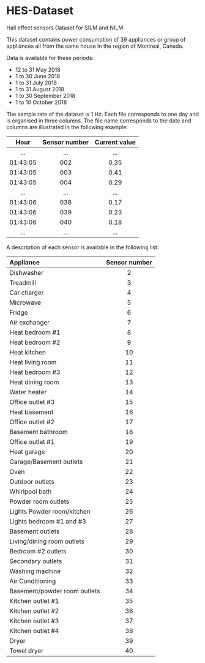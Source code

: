 # HES-Dataset

Hall effect sensors Dataset for SILM and NILM.

This dataset contains power consumption of 39 appliances or group of appliances all from the same house in the region of Montreal, Canada.

Data is available for these periods:
* 12 to 31 May 2018
* 1 to 30 June 2018
* 1 to 31 July 2018
* 1 to 31 August 2018
* 1 to 30 September 2018
* 1 to 10 October 2018

The sample rate of the dataset is 1 Hz. Each file corresponds to one day and is organised in three columns. The file name corresponds to the date and columns are illustrated in the following example:

|   Hour   | Sensor number   | Current value |
|:--------:|:---------------:|:-------------:|
|   ...    |       ...       |      ...      |
| 01:43:05 |       002       |     0.35      |
| 01:43:05 |       003       |     0.41      |
| 01:43:05 |       004       |     0.29      |
|   ...    |       ...       |      ...      |
| 01:43:06 |       038       |     0.17      |
| 01:43:06 |       039       |     0.23      |
| 01:43:06 |       040       |     0.18      |
|   ...    |       ...       |      ...      |

A description of each sensor is available in the following list:

| Appliance                    | Sensor number   |
|:-----------------------------|:---------------:|
| Dishwasher                   |     2           |
| Treadmill                    |     3           |
| Car charger                  |     4           |
| Microwave                    |     5           |
| Fridge                       |     6           |
| Air exchanger                |     7           |
| Heat bedroom #1              |     8           |
| Heat bedroom #2              |     9           |
| Heat kitchen                 |     10          |
| Heat living room             |     11          |
| Heat bedroom #3              |     12          |
| Heat dining room             |     13          |
| Water heater                 |     14          |
| Office outlet #3             |     15          |
| Heat basement                |     16          |
| Office outlet #2             |     17          |
| Basement bathroom            |     18          |
| Office outlet #1             |     19          |
| Heat garage                  |     20          |
| Garage/Basement outlets      |     21          |
| Oven                         |     22          |
| Outdoor outlets              |     23          |
| Whirlpool bath               |     24          |
| Powder room outlets          |     25          |
| Lights Powder room/kitchen   |     26          |
| Lights bedroom #1 and #3     |     27          |
| Basement outlets             |     28          |
| Living/dining room outlets   |     29          |
| Bedroom #2 outlets           |     30          |
| Secondary outlets            |     31          |
| Washing machine              |     32          |
| Air Conditioning             |     33          |
| Basement/powder room outlets |     34          |
| Kitchen outlet #1            |     35          |  
| Kitchen outlet #2            |     36          |
| Kitchen outlet #3            |     37          |
| Kitchen outlet #4            |     38          |
| Dryer                        |     39          |
| Towel dryer                  |     40          |
